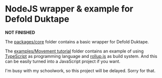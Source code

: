 # NodeJS wrapper & example for Defold Duktape

**NOT FINISHED**

The [packages/core](packages/core) folder contains a basic wrapper for Defold Duktape.

The [examples/Movement tutorial](examples/Movement%20tutorial) folder contains an example of using [TypeScript](https://www.typescriptlang.org/) as programming language and [rollup.js](https://rollupjs.org/) as build system. And this can be easily turned into a JavaScript project if you want.

I'm busy with my schoolwork, so this project will be delayed. Sorry for that.
